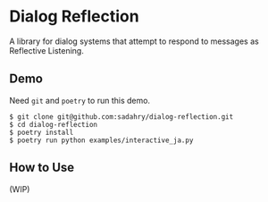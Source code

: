 # Dialog Reflection

A library for dialog systems that attempt to respond to messages as Reflective Listening.

## Demo

Need `git` and `poetry` to run this demo.

```
$ git clone git@github.com:sadahry/dialog-reflection.git
$ cd dialog-reflection
$ poetry install
$ poetry run python examples/interactive_ja.py
```

## How to Use

(WIP)
